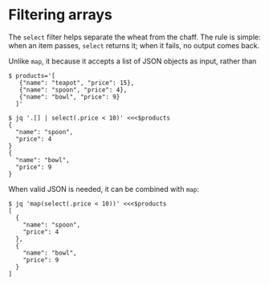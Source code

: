 Filtering arrays
========================================

The `select` filter helps separate the wheat from the chaff. The
rule is simple: when an item passes, `select` returns it; when it
fails, no output comes back.

Unlike `map`, it  because it accepts a list of JSON objects as
input, rather than  

    $ products='[
       {"name": "teapot", "price": 15}, 
       {"name": "spoon", "price": 4}, 
       {"name": "bowl", "price": 9}
      ]'

    $ jq '.[] | select(.price < 10)' <<<$products
    {
      "name": "spoon",
      "price": 4
    }
    {
      "name": "bowl",
      "price": 9
    }


When valid JSON is needed, it can be combined with `map`:
    
    $ jq 'map(select(.price < 10))' <<<$products
    [
      {
        "name": "spoon",
        "price": 4
      },
      {
        "name": "bowl",
        "price": 9
      }
    ]

